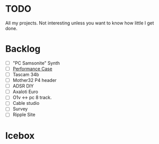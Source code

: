 # TODO
All my projects. Not interesting unless you want to know how little I get done.

# Backlog

* [ ] "PC Samsonite" Synth
* [ ] [Performance Case](./performance_case)
* [ ] Tascam 34b
* [ ] Mother32 P4 header
* [ ] ADSR DIY
* [ ] Axaloti Euro
* [ ] O1v <-> pc 8 track.
* [ ] Cable studio
* [ ] Survey
* [ ] Ripple Site

# Icebox
